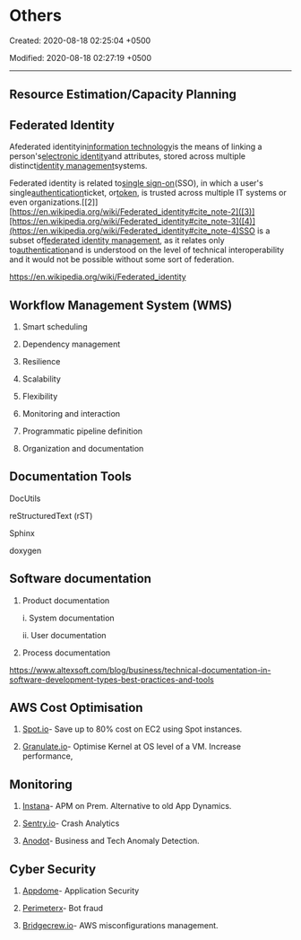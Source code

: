# Others

Created: 2020-08-18 02:25:04 +0500

Modified: 2020-08-18 02:27:19 +0500

---

## Resource Estimation/Capacity Planning

## Federated Identity

Afederated identityin[information technology](https://en.wikipedia.org/wiki/Information_technology)is the means of linking a person's[electronic identity](https://en.wikipedia.org/wiki/Digital_identity)and attributes, stored across multiple distinct[identity management](https://en.wikipedia.org/wiki/Identity_management)systems.

Federated identity is related to[single sign-on](https://en.wikipedia.org/wiki/Single_sign-on)(SSO), in which a user's single[authentication](https://en.wikipedia.org/wiki/Authentication)ticket, or[token](https://en.wikipedia.org/wiki/Security_token), is trusted across multiple IT systems or even organizations.[[2]][https://en.wikipedia.org/wiki/Federated_identity#cite_note-2]([3)][https://en.wikipedia.org/wiki/Federated_identity#cite_note-3]([4)](https://en.wikipedia.org/wiki/Federated_identity#cite_note-4)SSO is a subset of[federated identity management](https://en.wikipedia.org/wiki/Federated_identity_management), as it relates only to[authentication](https://en.wikipedia.org/wiki/Authentication)and is understood on the level of technical interoperability and it would not be possible without some sort of federation.

<https://en.wikipedia.org/wiki/Federated_identity>

## Workflow Management System (WMS)

1. Smart scheduling

2. Dependency management

3. Resilience

4. Scalability

5. Flexibility

6. Monitoring and interaction

7. Programmatic pipeline definition

8. Organization and documentation

## Documentation Tools

DocUtils

reStructuredText (rST)

Sphinx

doxygen

## Software documentation

1. Product documentation

    i.  System documentation

    ii. User documentation

2. Process documentation

<https://www.altexsoft.com/blog/business/technical-documentation-in-software-development-types-best-practices-and-tools>

## AWS Cost Optimisation

1. [Spot.io](http://spot.io/)- Save up to 80% cost on EC2 using Spot instances.

2. [Granulate.io](http://granulate.io/)- Optimise Kernel at OS level of a VM. Increase performance,

## Monitoring

1. [Instana](https://www.instana.com/)- APM on Prem. Alternative to old App Dynamics.

2. [Sentry.io](http://sentry.io/)- Crash Analytics

3. [Anodot](http://anodot.com/)- Business and Tech Anomaly Detection.

## Cyber Security

1. [Appdome](http://appdome.com/)- Application Security

2. [Perimeterx](http://perimeterx.com/)- Bot fraud

3. [Bridgecrew.io](http://bridgecrew.io/)- AWS misconfigurations management.
